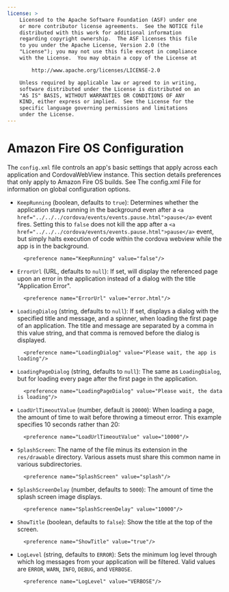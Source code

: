 ```yaml
---
license: >
    Licensed to the Apache Software Foundation (ASF) under one
    or more contributor license agreements.  See the NOTICE file
    distributed with this work for additional information
    regarding copyright ownership.  The ASF licenses this file
    to you under the Apache License, Version 2.0 (the
    "License"); you may not use this file except in compliance
    with the License.  You may obtain a copy of the License at

        http://www.apache.org/licenses/LICENSE-2.0

    Unless required by applicable law or agreed to in writing,
    software distributed under the License is distributed on an
    "AS IS" BASIS, WITHOUT WARRANTIES OR CONDITIONS OF ANY
    KIND, either express or implied.  See the License for the
    specific language governing permissions and limitations
    under the License.
---
```


# Amazon Fire OS Configuration

The `config.xml` file controls an app's basic settings that apply
across each application and CordovaWebView instance. This section
details preferences that only apply to  Amazon Fire OS builds. See The
config.xml File for information on global configuration options.

- `KeepRunning` (boolean, defaults to `true`): Determines whether the
  application stays running in the background even after a `<a href="../../../cordova/events/events.pause.html">pause</a>`
  event fires. Setting this to `false` does not kill the app after a
  `<a href="../../../cordova/events/events.pause.html">pause</a>` event, but simply halts execution of code within the cordova
  webview while the app is in the background.

        <preference name="KeepRunning" value="false"/>

- `ErrorUrl` (URL, defaults to `null`):
  If set, will display the referenced page upon an error in the application
  instead of a dialog with the title "Application Error".

        <preference name="ErrorUrl" value="error.html"/>

- `LoadingDialog` (string, defaults to `null`): If set, displays a dialog with
  the specified title and message, and a spinner, when loading the first
  page of an application. The title and message are separated by a comma
  in this value string, and that comma is removed before the dialog is
  displayed.
  
        <preference name="LoadingDialog" value="Please wait, the app is loading"/>

- `LoadingPageDialog` (string, defaults to `null`): The same as `LoadingDialog`,
  but for loading every page after the first page in the application.

        <preference name="LoadingPageDialog" value="Please wait, the data is loading"/>

- `LoadUrlTimeoutValue` (number, default is `20000`): When loading a
  page, the amount of time to wait before throwing a timeout error.
  This example specifies 10 seconds rather than 20:

        <preference name="LoadUrlTimeoutValue" value="10000"/>

- `SplashScreen`: The name of the file minus its extension in the
  `res/drawable` directory.  Various assets must share this common
  name in various subdirectories.

        <preference name="SplashScreen" value="splash"/>

- `SplashScreenDelay` (number, defaults to `5000`): The amount of
  time the splash screen image displays.

        <preference name="SplashScreenDelay" value="10000"/>
        
- `ShowTitle` (boolean, defaults to `false`): Show the title at the top
  of the screen.

        <preference name="ShowTitle" value="true"/>

- `LogLevel` (string, defaults to `ERROR`): Sets the minimum log level
  through which log messages from your application will be filtered. Valid
  values are `ERROR`, `WARN`, `INFO`, `DEBUG`, and `VERBOSE`.

        <preference name="LogLevel" value="VERBOSE"/>

